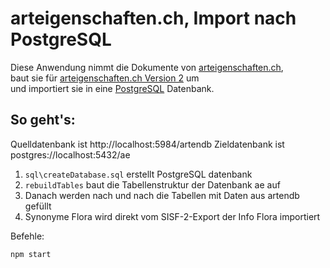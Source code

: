 # arteigenschaften.ch, Import nach PostgreSQL

Diese Anwendung nimmt die Dokumente von [arteigenschaften.ch](https://github.com/FNSKtZH/artendb_v1),<br/>
baut sie für [arteigenschaften.ch Version 2](https://github.com/barbalex/ae2) um<br/>
und importiert sie in eine [PostgreSQL](https://www.postgresql.org) Datenbank.

## So geht's:

Quelldatenbank ist http://localhost:5984/artendb
Zieldatenbank ist postgres://localhost:5432/ae

1. `sql\createDatabase.sql` erstellt PostgreSQL datenbank
1. `rebuildTables` baut die Tabellenstruktur der Datenbank ae auf
1. Danach werden nach und nach die Tabellen mit Daten aus artendb gefüllt
1. Synonyme Flora wird direkt vom SISF-2-Export der Info Flora importiert

Befehle:

    npm start
